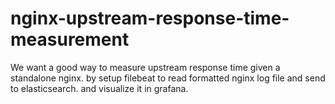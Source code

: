 # nginx-upstream-response-time-measurement

We want a good way to measure upstream response time given a standalone nginx. by setup filebeat to read formatted nginx
log file and send to elasticsearch. and visualize it in grafana.

